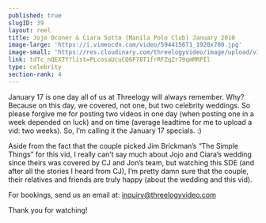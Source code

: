 ```yaml
---
published: true
slugID: 39
layout: reel
title: Jojo Oconer & Ciara Sotto (Manila Polo Club) January 2010
image-large: 'https://i.vimeocdn.com/video/594415671_1920x700.jpg'
image-small: 'https://res.cloudinary.com/threelogyvideo/image/upload/v1528572022/ciara_1.jpg'
link: tdTc_nQEXTY?list=PLcosaUcuCQ6F78T1frRFZqZr79qmMRPIl
type: celebrity
section-rank: 4
---
```

January 17 is one day all of us at Threelogy will always remember. Why? Because on this day, we covered, not one, but two celebrity weddings. So please forgive me for posting two videos in one day (when posting one in a week depended on luck) and on time (average leadtime for me to upload a vid: two weeks). So, I’m calling it the January 17 specials. :)

Aside from the fact that the couple picked Jim Brickman’s “The Simple Things” for this vid, I really can’t say much about Jojo and Ciara’s wedding since theirs was covered by CJ and Jon’s team, but watching this SDE (and after all the stories I heard from CJ), I’m pretty damn sure that the couple, their relatives and friends are truly happy (about the wedding and this vid). 

For bookings, send us an email at: inquiry@threelogyvideo.com

Thank you for watching!
